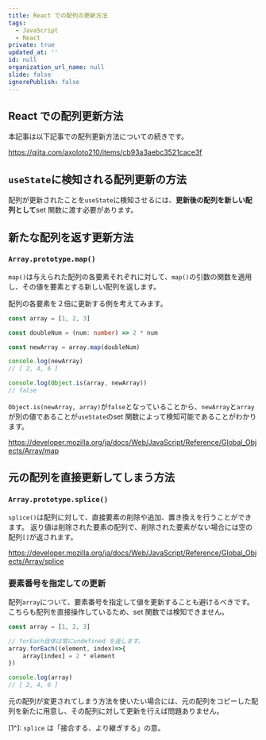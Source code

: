 ```yaml
---
title: React での配列の更新方法
tags:
  - JavaScript
  - React
private: true
updated_at: ''
id: null
organization_url_name: null
slide: false
ignorePublish: false
---
```

## React での配列更新方法
本記事は以下記事での配列更新方法についての続きです。

https://qiita.com/axoloto210/items/cb93a3aebc3521cace3f

## `useState`に検知される配列更新の方法
配列が更新されたことを`useState`に検知させるには、**更新後の配列を新しい配列として**set 関数に渡す必要があります。

## 新たな配列を返す更新方法
### `Array.prototype.map()`
`map()`は与えられた配列の各要素それぞれに対して、`map()`の引数の関数を適用し、その値を要素とする新しい配列を返します。

配列の各要素を２倍に更新する例を考えてみます。
```ts
const array = [1, 2, 3]

const doubleNum = (num: number) => 2 * num

const newArray = array.map(doubleNum)

console.log(newArray)
// [ 2, 4, 6 ]

console.log(Object.is(array, newArray))
// false
```

`Object.is(newArray, array)`が`false`となっていることから、`newArray`と`array`が別の値であることが`useState`のset 関数によって検知可能であることがわかります。

https://developer.mozilla.org/ja/docs/Web/JavaScript/Reference/Global_Objects/Array/map

## 元の配列を直接更新してしまう方法
### `Array.prototype.splice()`
`splice()`は配列に対して、直接要素の削除や追加、置き換えを行うことができます。
返り値は削除された要素の配列で、削除された要素がない場合には空の配列`[]`が返されます。

https://developer.mozilla.org/ja/docs/Web/JavaScript/Reference/Global_Objects/Array/splice

### 要素番号を指定しての更新
配列`array`について、要素番号を指定して値を更新することも避けるべきです。
こちらも配列を直接操作しているため、set 関数では検知できません。
```ts
const array = [1, 2, 3]

// forEach自体は常にundefined を返します。
array.forEach((element, index)=>{
    array[index] = 2 * element
})

console.log(array)
// [ 2, 4, 6 ]
```

元の配列が変更されてしまう方法を使いたい場合には、元の配列をコピーした配列を新たに用意し、その配列に対して更新を行えば問題ありません。

[1^]: `splice` は「接合する、より継ぎする」の意。